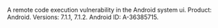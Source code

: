 A remote code execution vulnerability in the Android system ui. Product: Android. Versions: 7.1.1, 7.1.2. Android ID: A-36385715.